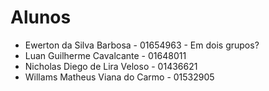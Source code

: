 # Alunos

* Ewerton da Silva Barbosa - 01654963 - Em dois grupos?
* Luan Guilherme Cavalcante - 01648011
* Nicholas Diego de Lira Veloso - 01436621
* Willams Matheus Viana do Carmo - 01532905
